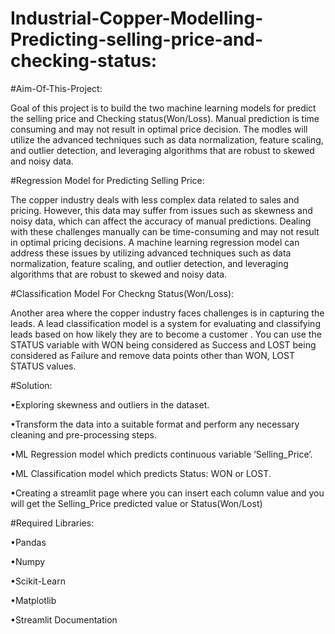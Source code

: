 # Industrial-Copper-Modelling-Predicting-selling-price-and-checking-status:

#Aim-Of-This-Project:

Goal of this project is to build the  two machine learning models for predict the selling price and Checking status(Won/Loss). Manual prediction is time consuming and may not result in optimal price decision. The modles will utilize the advanced techniques such as data normalization, feature scaling, and outlier detection, and leveraging algorithms that are robust to skewed and noisy data. 
 
#Regression Model for Predicting Selling Price:

The copper industry deals with less complex data related to sales and pricing. However, this data may suffer from issues such as skewness and noisy data, which can affect the accuracy of manual predictions. Dealing with these challenges manually can be time-consuming and may not result in optimal pricing decisions. A machine learning regression model can address these issues by utilizing advanced techniques such as data normalization, feature scaling, and outlier detection, and leveraging algorithms that are robust to skewed and noisy data. 

#Classification Model For Checkng Status(Won/Loss):

Another area where the copper industry faces challenges is in capturing the leads. A lead classification model is a system for evaluating and classifying leads based on how likely they are to become a customer . You can use the STATUS variable with WON being considered as Success and LOST being considered as Failure and remove data points other than WON, LOST STATUS values.

#Solution:

•Exploring skewness and outliers in the dataset.

•Transform the data into a suitable format and perform any necessary cleaning and pre-processing steps.

•ML Regression model which predicts continuous variable ‘Selling_Price’.

•ML Classification model which predicts Status: WON or LOST.

•Creating a streamlit page where you can insert each column value and you will get the Selling_Price predicted value or Status(Won/Lost)

#Required Libraries:

•Pandas

•Numpy

•Scikit-Learn

•Matplotlib

•Streamlit Documentation


